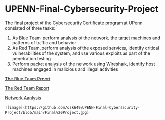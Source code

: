 # UPENN-Final-Cybersecurity-Project

The final project of the Cybersecurity Certificate program at UPenn consisted of three tasks:
1. As Blue Team, perform analysis of the network, the target machines and patterns of traffic and behavior
2. As Red Team, perform analysis of the exposed services, identify critical vulnerabilities of the system, and use various exploits as part of the penetration testing
3. Perform packet analysis of the network using Wireshark, identify host machines engaged in malicious and illegal activities

[The Blue Team Report](https://github.com/ozk649/UPENN-Final-Cybersecurity-Project/blob/main/Blue%20Team_%20Summary%20of%20Operations%20-%20OKhan.pdf)

[The Red Team Report](https://github.com/ozk649/UPENN-Final-Cybersecurity-Project/blob/main/Red%20Team_%20Summary%20of%20Operations%20-%20OKhan.pdf)

[Network Aanlysis](https://github.com/ozk649/UPENN-Final-Cybersecurity-Project/blob/main/Network%20Analysis%20-%20OKhan.pdf)


	![image](https://github.com/ozk649/UPENN-Final-Cybersecurity-Project/blob/main/Final%20Project.jpg)
